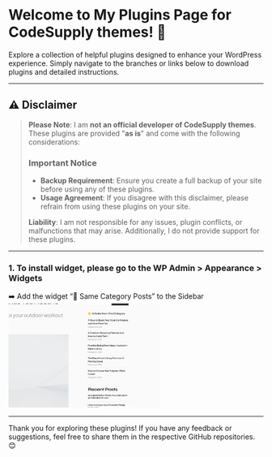 # Welcome to My Plugins Page for CodeSupply themes! 🎉  

Explore a collection of helpful plugins designed to enhance your WordPress experience. Simply navigate to the branches or links below to download plugins and detailed instructions.  

---

## ⚠️ Disclaimer  

> **Please Note**: I am **not an official developer of CodeSupply themes**. These plugins are provided "**as is**" and come with the following considerations:  
> 
> ### Important Notice  
> - **Backup Requirement**: Ensure you create a full backup of your site before using any of these plugins.  
> - **Usage Agreement**: If you disagree with this disclaimer, please refrain from using these plugins on your site.  
>
> **Liability**: I am not responsible for any issues, plugin conflicts, or malfunctions that may arise. Additionally, I do not provide support for these plugins.  

---



### 1. To install widget, please go to the WP Admin > Appearance > Widgets
➡️ Add the widget “📂 Same Category Posts” to the Sidebar
 <img src="https://github.com/childtheme/codesupple/blob/Same-Category-Posts-Widget/screen.jpg" alt="Result" style="width: 300px; height: auto;">

---

Thank you for exploring these plugins! If you have any feedback or suggestions, feel free to share them in the respective GitHub repositories. 😊  

